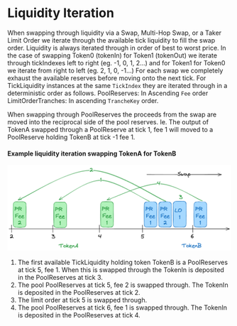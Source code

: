 # Liquidity Iteration

When swapping through liquidity via a Swap, Multi-Hop Swap, or a Taker Limit Order we iterate through the available tick liquidity to fill the swap order. Liquidity is always iterated through in order of best to worst price. In the case of swapping Token0 (tokenIn) for Token1 (tokenOut) we iterate through tickIndexes left to right (eg. -1, 0, 1, 2...) and for Token1 for Token0 we iterate from right to left (eg. 2, 1, 0, -1…) For each swap we completely exhaust the available reserves before moving onto the next tick. For TickLiquidity instances at the same `TickIndex` they are iterated through in a deterministic order as follows. PoolReserves: In Ascending `Fee` order LimitOrderTranches: In ascending `TrancheKey` order.

When swapping through PoolReserves the proceeds from the swap are moved into the reciprocal side of the pool reserves. Ie. The output of TokenA swapped through a PoolReserve at tick 1, fee 1 will moved to a PoolReserve holding TokenB at tick -1 fee 1.

#### Example liquidity iteration swapping TokenA for TokenB

![Example liquidity iteration ](/img/duality_orderbook.png)

1. The first available TickLiquidity holding token TokenB is a PoolReserves at tick 5, fee 1. When this is swapped through the TokenIn is deposited in the PoolReserves at tick 3.
2. The pool PoolReserves at tick 5, fee 2 is swapped through. The TokenIn is deposited in the PoolReserves at tick 2.
3. The limit order at tick 5 is swapped through.
4. The pool PoolReserves at tick 6, fee 1 is swapped through. The TokenIn is deposited in the PoolReserves at tick 4.
